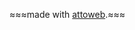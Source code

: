 &approx;&approx;&approx;made with [attoweb](https://github.com/abalter/attoweb).&approx;&approx;&approx;
